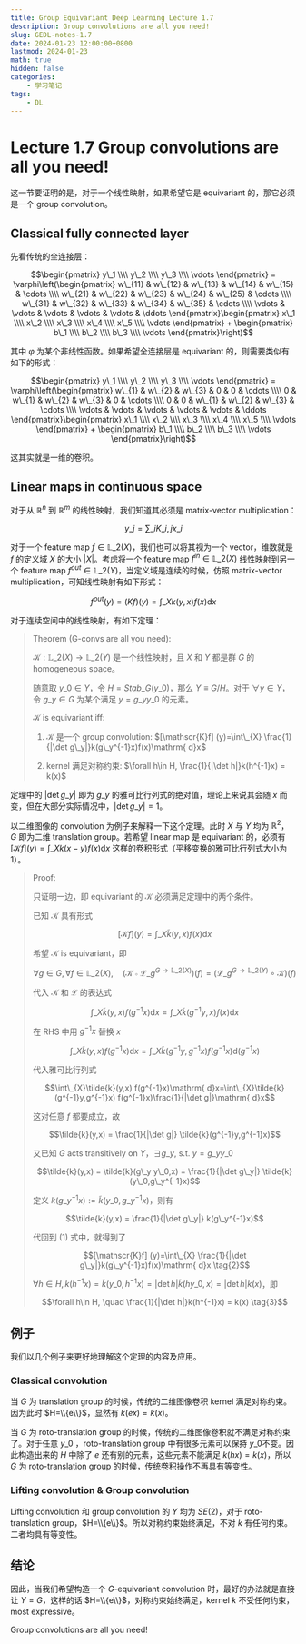 ```yaml
---
title: Group Equivariant Deep Learning Lecture 1.7
description: Group convolutions are all you need!
slug: GEDL-notes-1.7
date: 2024-01-23 12:00:00+0800
lastmod: 2024-01-23
math: true
hidden: false
categories:
    - 学习笔记
tags:
    - DL
---
```


# Lecture 1.7 Group convolutions are all you need!

这一节要证明的是，对于一个线性映射，如果希望它是 equivariant 的，那它必须是一个 group convolution。

## Classical fully connected layer

先看传统的全连接层：

$$\begin{pmatrix} y\_1 \\\\
y\_2 \\\\
y\_3 \\\\
\vdots
\end{pmatrix} = \varphi\left(\begin{pmatrix}
w\_{11} & w\_{12} & w\_{13} & w\_{14} & w\_{15} & \cdots \\\\
w\_{21} & w\_{22} & w\_{23} & w\_{24} & w\_{25} & \cdots \\\\
w\_{31} & w\_{32} & w\_{33} & w\_{34} & w\_{35} & \cdots \\\\
\vdots & \vdots & \vdots & \vdots & \vdots & \ddots
\end{pmatrix}\begin{pmatrix}
x\_1 \\\\
x\_2 \\\\
x\_3 \\\\
x\_4 \\\\
x\_5 \\\\
\vdots
\end{pmatrix} + \begin{pmatrix}
b\_1 \\\\
b\_2 \\\\
b\_3 \\\\
\vdots
\end{pmatrix}\right)$$

其中 $\varphi$ 为某个非线性函数。如果希望全连接层是 equivariant 的，则需要类似有如下的形式：

$$\begin{pmatrix} y\_1 \\\\
y\_2 \\\\
y\_3 \\\\
\vdots
\end{pmatrix} = \varphi\left(\begin{pmatrix}
w\_{1} & w\_{2} & w\_{3} & 0 & 0 & \cdots \\\\
0 & w\_{1} & w\_{2} & w\_{3} & 0 & \cdots \\\\
0 & 0 & w\_{1} & w\_{2} & w\_{3} & \cdots \\\\
\vdots & \vdots & \vdots & \vdots & \vdots & \ddots
\end{pmatrix}\begin{pmatrix}
x\_1 \\\\
x\_2 \\\\
x\_3 \\\\
x\_4 \\\\
x\_5 \\\\
\vdots
\end{pmatrix} + \begin{pmatrix}
b\_1 \\\\
b\_2 \\\\
b\_3 \\\\
\vdots
\end{pmatrix}\right)$$

这其实就是一维的卷积。

## Linear maps in continuous space

对于从 $\mathbb{R}^n$ 到 $\mathbb{R}^m$ 的线性映射，我们知道其必须是 matrix-vector multiplication：

$$y\_j = \sum\_i K\_{i,j} x\_i$$

对于一个 feature map $f\in \mathbb{L}\_2(X)$，我们也可以将其视为一个 vector，维数就是 $f$ 的定义域 $X$ 的大小 $|X|$。考虑将一个 feature map $f^{in}\in \mathbb{L}\_2 (X)$ 线性映射到另一个 feature map $f^{out}\in \mathbb{L}\_2 (Y)$，当定义域是连续的时候，仿照 matrix-vector multiplication，可知线性映射有如下形式：

$$ f^{out}(y) = (Kf)(y) = \int\_X k(y,x) f(x) \mathrm{ d}x $$

对于连续空间中的线性映射，有如下定理：

> Theorem (G-convs are all you need):
>
> $\mathscr{K}: \mathbb{L}\_2(X)\rightarrow \mathbb{L}\_2(Y)$ 是一个线性映射，且 $X$ 和 $Y$ 都是群 $G$ 的 homogeneous space。
>
> 随意取 $y\_0\in Y$，令 $H=Stab\_G(y\_0)$，那么 $Y\equiv G/H$。对于 $\forall y\in Y$，令 $g\_y\in G$ 为某个满足 $y=g\_y y\_0$ 的元素。
>
> $\mathscr{K}$ is equivariant iff:
>
> 1. $\mathscr{K}$ 是一个 group convolution: $[\mathscr{K}f] (y)=\int\_{X} \frac{1}{|\det g\_y|}k(g\_y^{-1}x)f(x)\mathrm{ d}x$
>
> 2. kernel 满足对称约束: $\forall h\in H, \frac{1}{|\det h|}k(h^{-1}x) = k(x)$

定理中的 $|\det g\_y|$ 即为 $g\_y$ 的雅可比行列式的绝对值，理论上来说其会随 $x$ 而变，但在大部分实际情况中，$|\det g\_y| = 1$。

以二维图像的 convolution 为例子来解释一下这个定理。此时 $X$ 与 $Y$ 均为 $\mathbb{R}^2$， $G$ 即为二维 translation group。若希望 linear map 是 equivariant 的，必须有 $[\mathscr{K}f] (y)=\int\_{X} k(x - y)f(x)\mathrm{ d}x$ 这样的卷积形式（平移变换的雅可比行列式大小为1）。

> Proof:
>
> 只证明一边，即 equivariant 的 $\mathscr{K}$ 必须满足定理中的两个条件。
>
> 已知 $\mathscr{K}$ 具有形式 
>
> $$[\mathscr{K}f] (y) = \int\_X \tilde{k} (y,x)f(x)\mathrm{ d} x \tag{1}$$
>
> 希望 $\mathscr{K}$ is equivariant，即
>
> $$\forall g\in G, \forall f\in\mathbb{L}\_2(X),\quad (\mathscr{K}\circ \mathscr{L}\_g^{G\rightarrow \mathbb{L}\_2(X)})(f)=(\mathscr{L}\_g^{G\rightarrow \mathbb{L}\_2(Y)}\circ \mathscr{K})(f)$$
>
> 代入 $\mathscr{K}$ 和 $\mathscr{L}$ 的表达式
>
> $$\int\_{X}\tilde{k}(y,x) f(g^{-1}x)\mathrm{ d}x=\int\_{X}\tilde{k}(g^{-1}y,x) f(x)\mathrm{ d}x$$
>
> 在 RHS 中用 $g^{-1}x$ 替换 $x$
>
> $$\int\_{X}\tilde{k}(y,x) f(g^{-1}x)\mathrm{ d}x=\int\_{X}\tilde{k}(g^{-1}y,g^{-1}x) f(g^{-1}x)\mathrm{ d}(g^{-1}x)$$
>
> 代入雅可比行列式
>
> $$\int\_{X}\tilde{k}(y,x) f(g^{-1}x)\mathrm{ d}x=\int\_{X}\tilde{k}(g^{-1}y,g^{-1}x) f(g^{-1}x)\frac{1}{|\det g|}\mathrm{ d}x$$
>
> 这对任意 $f$ 都要成立，故
>
> $$\tilde{k}(y,x) = \frac{1}{|\det g|} \tilde{k}(g^{-1}y,g^{-1}x)$$
>
> 又已知 $G$ acts transitively on $Y$，$\exists g\_y,$ s.t. $y=g\_y y\_0$
>
> $$\tilde{k}(y,x) = \tilde{k}(g\_y y\_0,x) = \frac{1}{|\det g\_y|} \tilde{k}(y\_0,g\_y^{-1}x)$$
>
> 定义 $k(g\_y^{-1}x) := \tilde{k}(y\_0,g\_y^{-1}x)$，则有
>
> $$\tilde{k}(y,x) = \frac{1}{|\det g\_y|} k(g\_y^{-1}x)$$
>
> 代回到 (1) 式中，就得到了
>
> $$[\mathscr{K}f] (y)=\int\_{X} \frac{1}{|\det g\_y|}k(g\_y^{-1}x)f(x)\mathrm{ d}x \tag{2}$$
>
> $\forall h\in H, k(h^{-1}x) = \tilde{k}(y\_0, h^{-1}x) = |\det h| \tilde{k}(h y\_0, x) = |\det h| k(x)$，即
>
> $$\forall h\in H, \quad \frac{1}{|\det h|}k(h^{-1}x) = k(x) \tag{3}$$

## 例子

我们以几个例子来更好地理解这个定理的内容及应用。

### Classical convolution

当 $G$ 为 translation group 的时候，传统的二维图像卷积 kernel 满足对称约束。因为此时 $H=\\{e\\}$，显然有 $k(ex)=k(x)$。

当 $G$ 为 roto-translation group 的时候，传统的二维图像卷积就不满足对称约束了。对于任意 $y\_0$ ，roto-translation group 中有很多元素可以保持 $y\_0$不变。因此构造出来的 $H$ 中除了 $e$ 还有别的元素，这些元素不能满足 $k(hx)=k(x)$，所以 $G$ 为 roto-translation group 的时候，传统卷积操作不再具有等变性。

### Lifting convolution & Group convolution

Lifting convolution 和 group convolution 的 $Y$ 均为 $SE(2)$，对于 roto-translation group，$H=\\{e\\}$。所以对称约束始终满足，不对 $k$ 有任何约束。二者均具有等变性。

## 结论

因此，当我们希望构造一个 $G$-equivariant convolution 时，最好的办法就是直接让 $Y=G$，这样的话 $H=\\{e\\}$，对称约束始终满足，kernel $k$ 不受任何约束，most expressive。

Group convolutions are all you need!